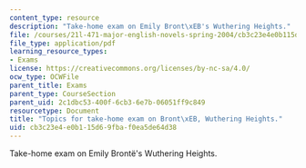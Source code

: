 ```yaml
---
content_type: resource
description: "Take-home exam on Emily Bront\xEB's Wuthering Heights."
file: /courses/21l-471-major-english-novels-spring-2004/cb3c23e4e0b115d69fbaf0ea5de64d38_t_h_exam2bronte.pdf
file_type: application/pdf
learning_resource_types:
- Exams
license: https://creativecommons.org/licenses/by-nc-sa/4.0/
ocw_type: OCWFile
parent_title: Exams
parent_type: CourseSection
parent_uid: 2c1dbc53-400f-6cb3-6e7b-06051ff9c849
resourcetype: Document
title: "Topics for take-home exam on Bront\xEB, Wuthering Heights."
uid: cb3c23e4-e0b1-15d6-9fba-f0ea5de64d38
---
```

Take-home exam on Emily Brontë's Wuthering Heights.